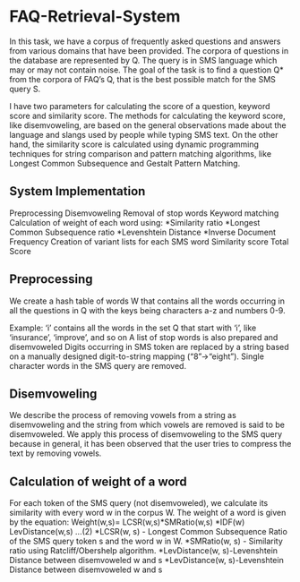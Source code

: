 # FAQ-Retrieval-System

In this task, we have a corpus of frequently asked questions and answers from various domains that have been provided. The corpora of questions in the database are represented by Q. The query is in SMS language which may or may not contain noise. The goal of the task is to find a question Q* from the corpora of FAQ’s Q, that is the best possible match for the SMS query S.

I have two parameters for calculating the score of a question, keyword score and similarity score.
The methods for calculating the keyword score, like disemvoweling, are based on the general observations made about the language and slangs used by people while typing SMS text.
On the other hand, the similarity score is calculated using dynamic programming techniques for string comparison and pattern matching algorithms, like Longest Common Subsequence and Gestalt Pattern Matching.

## System Implementation
Preprocessing Disemvoweling Removal of stop words Keyword matching
Calculation of weight of each word using:
*Similarity ratio
*Longest Common Subsequence ratio
*Levenshtein Distance *Inverse Document Frequency
Creation of variant lists for each SMS word Similarity score
Total Score

## Preprocessing
We create a hash table of words W that contains all the words occurring in all the questions in Q with the keys being characters a-z and numbers 0-9.

Example: ‘i’ contains all the words in the set Q that start with ‘i’, like
‘insurance’, ‘improve’, and so on
A list of stop words is also prepared and disemvoweled
Digits occurring in SMS token are replaced by a string based on a manually designed digit-to-string mapping (“8”->“eight”).
Single character words in the SMS query are removed.

## Disemvoweling
We describe the process of removing vowels from a string as disemvoweling and the string from which vowels are removed is said to be disemvoweled.
We apply this process of disemvoweling to the SMS query because in general, it has been observed that the user tries to compress the text by removing vowels.


## Calculation of weight of a word
For each token of the SMS query (not disemvoweled), we calculate its similarity with every word w in the corpus W. The weight of a word is given by the equation:
Weight(w,s)= LCSR(w,s)*SMRatio(w,s) *IDF(w) LevDistance(w,s) ...(2)
*LCSR(w, s) - Longest Common Subsequence Ratio of the SMS query token s and the word w in W.
*SMRatio(w, s) - Similarity ratio using Ratcliff/Obershelp algorithm. *LevDistance(w, s)-Levenshtein Distance between disemvoweled w and s
*LevDistance(w, s)-Levenshtein Distance between disemvoweled w and s

